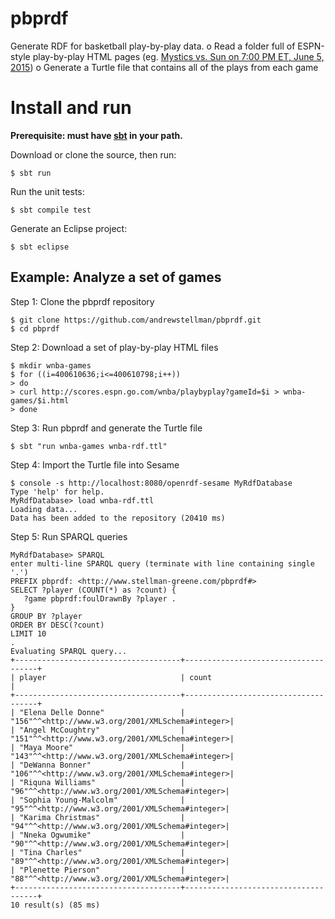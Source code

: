 # pbprdf
Generate RDF for basketball play-by-play data. 
o Read a folder full of ESPN-style play-by-play HTML pages (eg. [Mystics vs. Sun on 7:00 PM ET, June 5, 2015](http://scores.espn.go.com/wnba/playbyplay?gameId=400610636))
o Generate a Turtle file that contains all of the plays from each game

Install and run
===============

__Prerequisite: must have [sbt](http://www.scala-sbt.org/) in your path.__

Download or clone the source, then run:
```
$ sbt run 
```

Run the unit tests:
```
$ sbt compile test
```

Generate an Eclipse project:
```
$ sbt eclipse
```


Example: Analyze a set of games
-------------------------------

Step 1: Clone the pbprdf repository
```
$ git clone https://github.com/andrewstellman/pbprdf.git
$ cd pbprdf
```

Step 2: Download a set of play-by-play HTML files
```
$ mkdir wnba-games
$ for ((i=400610636;i<=400610798;i++))
> do
> curl http://scores.espn.go.com/wnba/playbyplay?gameId=$i > wnba-games/$i.html
> done
```

Step 3: Run pbprdf and generate the Turtle file
```
$ sbt "run wnba-games wnba-rdf.ttl"
```

Step 4: Import the Turtle file into Sesame
```
$ console -s http://localhost:8080/openrdf-sesame MyRdfDatabase
Type 'help' for help.
MyRdfDatabase> load wnba-rdf.ttl
Loading data...
Data has been added to the repository (20410 ms)
```

Step 5: Run SPARQL queries
```
MyRdfDatabase> SPARQL
enter multi-line SPARQL query (terminate with line containing single '.')
PREFIX pbprdf: <http://www.stellman-greene.com/pbprdf#>
SELECT ?player (COUNT(*) as ?count) {
   ?game pbprdf:foulDrawnBy ?player .
}
GROUP BY ?player
ORDER BY DESC(?count)
LIMIT 10
.
Evaluating SPARQL query...
+-------------------------------------+-------------------------------------+
| player                              | count                               |
+-------------------------------------+-------------------------------------+
| "Elena Delle Donne"                 | "156"^^<http://www.w3.org/2001/XMLSchema#integer>|
| "Angel McCoughtry"                  | "151"^^<http://www.w3.org/2001/XMLSchema#integer>|
| "Maya Moore"                        | "143"^^<http://www.w3.org/2001/XMLSchema#integer>|
| "DeWanna Bonner"                    | "106"^^<http://www.w3.org/2001/XMLSchema#integer>|
| "Riquna Williams"                   | "96"^^<http://www.w3.org/2001/XMLSchema#integer>|
| "Sophia Young-Malcolm"              | "95"^^<http://www.w3.org/2001/XMLSchema#integer>|
| "Karima Christmas"                  | "94"^^<http://www.w3.org/2001/XMLSchema#integer>|
| "Nneka Ogwumike"                    | "90"^^<http://www.w3.org/2001/XMLSchema#integer>|
| "Tina Charles"                      | "89"^^<http://www.w3.org/2001/XMLSchema#integer>|
| "Plenette Pierson"                  | "88"^^<http://www.w3.org/2001/XMLSchema#integer>|
+-------------------------------------+-------------------------------------+
10 result(s) (85 ms)
```
